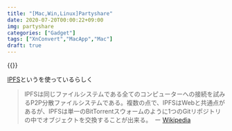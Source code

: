 ```yaml
---
title: "[Mac,Win,Linux]Partyshare"
date: 2020-07-20T00:00:22+09:00
img: partyshare
categories: ["Gadget"]
tags: ["XnConvert","MacApp","Mac"]
draft: true
---
```




{{<blogcard url="https://busterlabs.github.io/Partyshare/">}}



[IPFS](https://ipfs.io)というを使っているらしく

> IPFSは同じファイルシステムである全てのコンピューターへの接続を試みるP2P分散ファイルシステムである。複数の点で、IPFSはWebと共通点があるが、IPFSは単一のBitTorrentスウォームのように1つのGitリポジトリの中でオブジェクトを交換することが出来る。　ー [Wikipedia](https://ja.wikipedia.org/wiki/InterPlanetary_File_System)